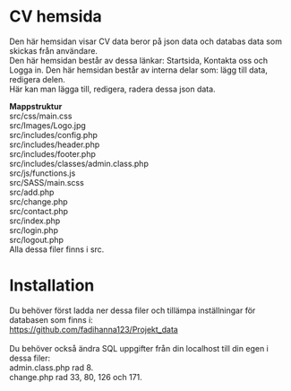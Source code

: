 # CV hemsida<br />
Den här hemsidan visar CV data beror på json data och databas data som skickas från användare.<br />
Den här hemsidan består av dessa länkar: Startsida, Kontakta oss och Logga in. Den här hemsidan består av interna delar som: lägg till data, redigera delen.<br />
Här kan man lägga till, redigera, radera dessa json data.<br />

**Mappstruktur**<br />
src/css/main.css<br />
src/Images/Logo.jpg<br />
src/includes/config.php<br />
src/includes/header.php<br />
src/includes/footer.php<br />
src/includes/classes/admin.class.php<br />
src/js/functions.js<br />
src/SASS/main.scss<br />
src/add.php<br />
src/change.php<br />
src/contact.php<br />
src/index.php<br />
src/login.php<br />
src/logout.php<br />
Alla dessa filer finns i src.<br />
# Installation<br />
Du behöver först ladda ner dessa filer och tillämpa inställningar för databasen som finns i:<br />
https://github.com/fadihanna123/Projekt_data<br />
<br />
Du behöver också ändra SQL uppgifter från din localhost till din egen i dessa filer:<br />
admin.class.php rad 8.<br />
change.php rad 33, 80, 126 och 171.<br />

